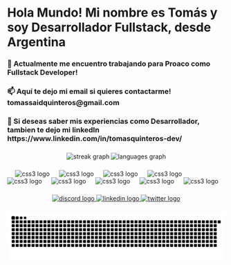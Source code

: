 <h1 align="left">Hola Mundo! Mi nombre es Tomás y soy Desarrollador Fullstack, desde Argentina</h1>

###

<h3 align="left">🌱 Actualmente me encuentro trabajando para Proaco como Fullstack Developer!</h3>

###

<h3 align="left">📫 Aquí te dejo mi email si quieres contactarme! <strong>tomassaidquinteros@gmail.com</strong></h3>

###

<h3 align="left">📄 Si deseas saber mis experiencias como Desarrollador, tambien te dejo mi linkedIn https://www.linkedin.com/in/tomasquinteros-dev/</h3>

###

<div align="center">
  <img src="https://streak-stats.demolab.com?user=tomasquinteros&locale=en&mode=weekly&theme=ayu-mirage&hide_border=false&border_radius=5&date_format=M j[, Y]" height="180" alt="streak graph"  />
  <img src="https://github-readme-stats.vercel.app/api/top-langs?username=tomasquinteros&locale=en&hide_title=false&layout=compact&card_width=320&langs_count=5&theme=ayu-mirage&hide_border=false" height="180" alt="languages graph"  />
</div>

###

<div align="left">
  <img width="14" />
  <img src="https://skillicons.dev/icons?i=laravel" height="60" alt="css3 logo"  />
  <img width="14" />
  <img src="https://skillicons.dev/icons?i=react" height="60" alt="css3 logo"  />
  <img width="14" />
  <img src="https://skillicons.dev/icons?i=php" height="60" alt="css3 logo"  />
  <img width="14" />
  <img src="https://skillicons.dev/icons?i=js" height="60" alt="css3 logo"  />
  <img width="14" />
  <img src="https://skillicons.dev/icons?i=mysql" height="60" alt="css3 logo"  />
  <img width="14" />
  <img src="https://skillicons.dev/icons?i=jquery" height="60" alt="css3 logo"  />
  <img width="14" />
  <img src="https://skillicons.dev/icons?i=css" height="60" alt="css3 logo"  />
  <img width="14" />
  <img src="https://skillicons.dev/icons?i=sass" height="60" alt="css3 logo"  />
  <img width="14" />
  <img src="https://skillicons.dev/icons?i=tailwindcss" height="60" alt="css3 logo"  />
</div>

###

<div align="center">
  <a href="https://discord.com/users/231523597036945409" target="_blank">
    <img src="https://img.shields.io/static/v1?message=Discord&logo=discord&label=&color=7289DA&logoColor=white&labelColor=&style=for-the-badge" height="35" alt="discord logo"  />
  </a>
  <a href="https://www.linkedin.com/in/tomasquinteros-dev/" target="_blank">
    <img src="https://img.shields.io/static/v1?message=LinkedIn&logo=linkedin&label=&color=0077B5&logoColor=white&labelColor=&style=for-the-badge" height="35" alt="linkedin logo"  />
  </a>
  <a href="https://twitter.com/said_quinteros" target="_blank">
    <img src="https://img.shields.io/static/v1?message=Twitter&logo=twitter&label=&color=1DA1F2&logoColor=white&labelColor=&style=for-the-badge" height="35" alt="twitter logo"  />
  </a>
</div>

###

<picture>
  <source media="(prefers-color-scheme: dark)" srcset="https://raw.githubusercontent.com/tomasquinteros/tomasquinteros/output/github-contribution-grid-snake-dark.svg">
  <source media="(prefers-color-scheme: light)" srcset="https://raw.githubusercontent.com/tomasquinteros/tomasquinteros/output/github-contribution-grid-snake.svg">
  <img alt="github contribution grid snake animation" src="https://raw.githubusercontent.com/tomasquinteros/tomasquinteros/output/github-contribution-grid-snake.svg">
</picture>


###
